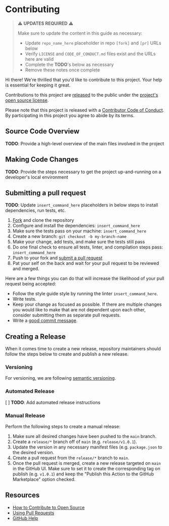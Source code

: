 # Contributing

> ⚠️ **UPDATES REQUIRED** ⚠️
>
> Make sure to update the content in this guide as necessary:
>
> - Update `repo_name_here` placeholder in repo `[fork]` and `[pr]` URLs below
> - Verify `LICENSE` and `CODE_OF_CONDUCT.md` files exist and the URLs here are valid
> - Complete the **TODO**'s below as necessary
> - Remove these notes once complete

[fork]: https://github.com/tylermilner/repo_name_here/fork
[pr]: https://github.com/tylermilner/repo_name_here/compare
[code-of-conduct]: CODE_OF_CONDUCT.md

Hi there! We're thrilled that you'd like to contribute to this project. Your
help is essential for keeping it great.

Contributions to this project are
[released](https://help.github.com/articles/github-terms-of-service/#6-contributions-under-repository-license)
to the public under the [project's open source license](LICENSE).

Please note that this project is released with a [Contributor Code of
Conduct][code-of-conduct]. By participating in this project you agree to abide
by its terms.

## Source Code Overview

**TODO**: Provide a high-level overview of the main files involved in the project

## Making Code Changes

**TODO**: Provide the steps necessary to get the project up-and-running on a
developer's local environment

## Submitting a pull request

**TODO**: Update `insert_command_here` placeholders in below steps to install
dependencies, run tests, etc.

1. [Fork][fork] and clone the repository
2. Configure and install the dependencies: `insert_command_here`
3. Make sure the tests pass on your machine: `insert_command_here`
4. Create a new branch: `git checkout -b my-branch-name`
5. Make your change, add tests, and make sure the tests still pass
6. Do one final check to ensure all tests, linter, and compilation steps pass:
   `insert_command_here`
7. Push to your fork and [submit a pull request][pr]
8. Pat your self on the back and wait for your pull request to be reviewed and
   merged.

Here are a few things you can do that will increase the likelihood of your pull
request being accepted:

- Follow the style guide style by running the linter `insert_command_here`.
- Write tests.
- Keep your change as focused as possible. If there are multiple changes you
  would like to make that are not dependent upon each other, consider submitting
  them as separate pull requests.
- Write a
  [good commit message](http://tbaggery.com/2008/04/19/a-note-about-git-commit-messages.html).

## Creating a Release

When it comes time to create a new release, repository maintainers should follow
the steps below to create and publish a new release.

### Versioning

For versioning, we are following [semantic versioning](https://semver.org).

### Automated Release

[ ] **TODO**: Add automated release instructions

### Manual Release

Perform the following steps to create a manual release:

1. Make sure all desired changes have been pushed to the `main` branch.
2. Create a `release/*` branch off of `main` (e.g. `release/v1.0.1`).
3. Update the version in any necessary manifest files (e.g. `package.json` to
the desired version.
4. Create a pull request from the `release/*` branch to `main`.
5. Once the pull request is merged, create a new release targeted on `main` in
   the GitHub UI. Make sure to set it to create the corresponding tag on publish
   (e.g. `v1.0.1`) and keep the "Publish this Action to the GitHub Marketplace"
   option checked.

## Resources

- [How to Contribute to Open Source](https://opensource.guide/how-to-contribute/)
- [Using Pull Requests](https://help.github.com/articles/about-pull-requests/)
- [GitHub Help](https://help.github.com)
